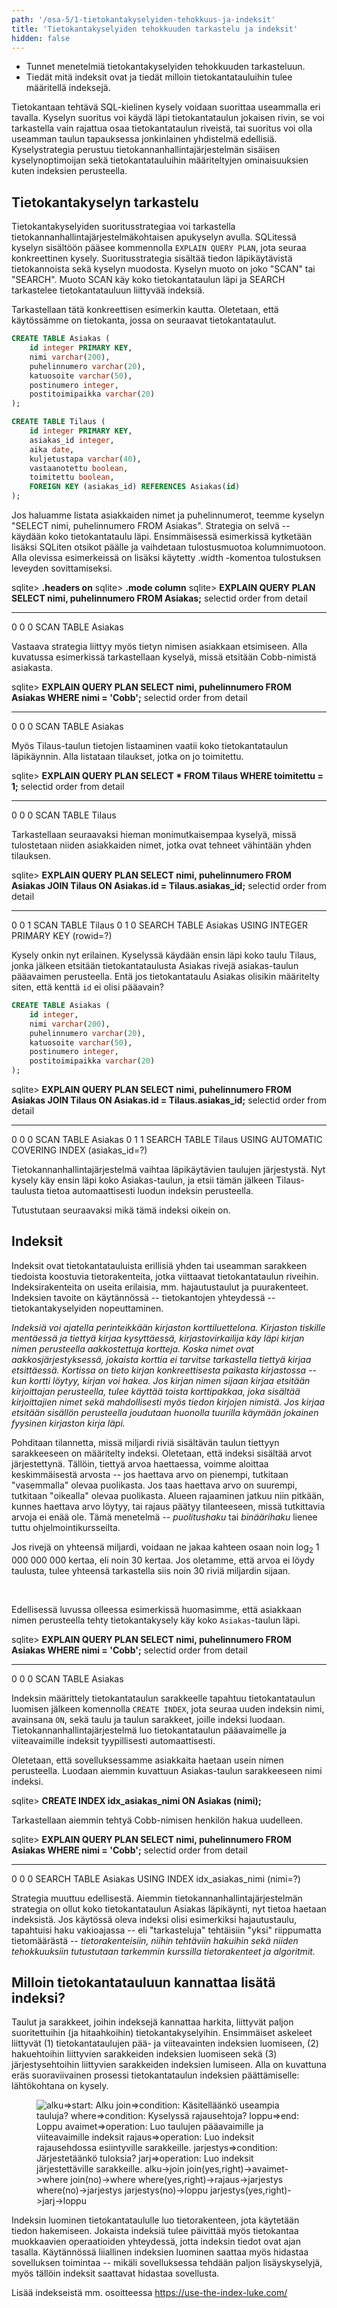 ```yaml
---
path: '/osa-5/1-tietokantakyselyiden-tehokkuus-ja-indeksit'
title: 'Tietokantakyselyiden tehokkuuden tarkastelu ja indeksit'
hidden: false
---
```



<text-box variant='learningObjectives' name='Oppimistavoitteet'>

- Tunnet menetelmiä tietokantakyselyiden tehokkuuden tarkasteluun.
- Tiedät mitä indeksit ovat ja tiedät milloin tietokantatauluihin tulee määritellä indeksejä.

</text-box>


<!--
kun tietokantakysely suoritetaan, tietokannanhallintajärjestelmä määrittelee ensin suunnitelman sille, miten tietoa haetaan (query plan) -- tapa voi vaikuttaa kyselyn suoritusnopeuteen merkittävästi (tästä pari esimerkkiä)
-->


Tietokantaan tehtävä SQL-kielinen kysely voidaan suorittaa useammalla eri tavalla. Kyselyn suoritus voi käydä läpi tietokantataulun jokaisen rivin, se voi tarkastella vain rajattua osaa tietokantataulun riveistä, tai suoritus voi olla useamman taulun tapauksessa jonkinlainen yhdistelmä edellisiä. Kyselystrategia perustuu tietokannanhallintajärjestelmän sisäisen kyselynoptimoijan sekä tietokantatauluihin määriteltyjen ominaisuuksien kuten indeksien perusteella.


## Tietokantakyselyn tarkastelu

Tietokantakyselyiden suoritusstrategiaa voi tarkastella tietokannanhallintajärjestelmäkohtaisen apukyselyn avulla. SQLitessä kyselyn sisältöön pääsee kommennolla `EXPLAIN QUERY PLAN`, jota seuraa konkreettinen kysely. Suoritusstrategia sisältää tiedon läpikäytävistä tietokannoista sekä kyselyn muodosta. Kyselyn muoto on joko "SCAN" tai "SEARCH". Muoto SCAN käy koko tietokantataulun läpi ja SEARCH tarkastelee tietokantatauluun liittyvää indeksiä.

Tarkastellaan tätä konkreettisen esimerkin kautta. Oletetaan, että käytössämme on tietokanta, jossa on seuraavat tietokantataulut.


```sql
CREATE TABLE Asiakas (
    id integer PRIMARY KEY,
    nimi varchar(200),
    puhelinnumero varchar(20),
    katuosoite varchar(50),
    postinumero integer,
    postitoimipaikka varchar(20)
);
```

```sql
CREATE TABLE Tilaus (
    id integer PRIMARY KEY,
    asiakas_id integer,
    aika date,
    kuljetustapa varchar(40),
    vastaanotettu boolean,
    toimitettu boolean,
    FOREIGN KEY (asiakas_id) REFERENCES Asiakas(id)
);
```

Jos haluamme listata asiakkaiden nimet ja puhelinnumerot, teemme kyselyn "SELECT nimi, puhelinnumero FROM Asiakas". Strategia on selvä -- käydään koko tietokantataulu läpi. Ensimmäisessä esimerkissä kytketään lisäksi SQLiten otsikot päälle ja vaihdetaan tulostusmuotoa kolumnimuotoon. Alla olevissa esimerkeissä on lisäksi käytetty .width -komentoa tulostuksen leveyden sovittamiseksi.


<sample-output>

sqlite> **.headers on**
sqlite> **.mode column**
sqlite> **EXPLAIN QUERY PLAN SELECT nimi, puhelinnumero FROM Asiakas;**
selectid order from detail
-------- ----- ---- ------------------
0        0     0    SCAN TABLE Asiakas

</sample-output>

Vastaava strategia liittyy myös tietyn nimisen asiakkaan etsimiseen. Alla kuvatussa esimerkissä tarkastellaan kyselyä, missä etsitään Cobb-nimistä asiakasta.


<sample-output>

sqlite> **EXPLAIN QUERY PLAN SELECT nimi, puhelinnumero
            FROM Asiakas WHERE nimi = 'Cobb';**
selectid order from  detail
-------- ----- ----  ------------------
0        0     0     SCAN TABLE Asiakas

</sample-output>


Myös Tilaus-taulun tietojen listaaminen vaatii koko tietokantataulun läpikäynnin. Alla listataan tilaukset, jotka on jo toimitettu.

<sample-output>

sqlite> **EXPLAIN QUERY PLAN SELECT * FROM Tilaus
            WHERE toimitettu = 1;**
selectid order from detail
-------- ----- ---- -----------------
0        0     0    SCAN TABLE Tilaus

</sample-output>

Tarkastellaan seuraavaksi hieman monimutkaisempaa kyselyä, missä tulostetaan niiden asiakkaiden nimet, jotka ovat tehneet vähintään yhden tilauksen.

<sample-output>

sqlite> **EXPLAIN QUERY PLAN SELECT nimi, puhelinnumero
            FROM Asiakas JOIN Tilaus
                ON Asiakas.id = Tilaus.asiakas_id;**
selectid order from detail
-------- ----- ---- --------------------------------------------------------
0        0     1    SCAN TABLE Tilaus
0        1     0    SEARCH TABLE Asiakas USING INTEGER PRIMARY KEY (rowid=?)

</sample-output>

Kysely onkin nyt erilainen. Kyselyssä käydään ensin läpi koko taulu Tilaus, jonka jälkeen etsitään tietokantataulusta Asiakas rivejä asiakas-taulun pääavaimen perusteella. Entä jos tietokantataulu Asiakas olisikin määritelty siten, että kenttä `id` ei olisi pääavain?

```sql
CREATE TABLE Asiakas (
    id integer,
    nimi varchar(200),
    puhelinnumero varchar(20),
    katuosoite varchar(50),
    postinumero integer,
    postitoimipaikka varchar(20)
);
```

<sample-output>

sqlite> **EXPLAIN QUERY PLAN SELECT nimi, puhelinnumero
            FROM Asiakas JOIN Tilaus
                ON Asiakas.id = Tilaus.asiakas\_id;**
selectid order from detail
-------- ----- ---- -----------------------------------------------------------------
0        0     0    SCAN TABLE Asiakas
0        1     1    SEARCH TABLE Tilaus USING AUTOMATIC COVERING INDEX (asiakas\_id=?)

</sample-output>

Tietokannanhallintajärjestelmä vaihtaa läpikäytävien taulujen järjestystä. Nyt kysely käy ensin läpi koko Asiakas-taulun, ja etsii tämän jälkeen Tilaus-taulusta tietoa automaattisesti luodun indeksin perusteella.


Tutustutaan seuraavaksi mikä tämä indeksi oikein on.


<quiznator id="5c5d614bfd9fd71425c64238"></quiznator>

## Indeksit

Indeksit ovat tietokantatauluista erillisiä yhden tai useamman sarakkeen tiedoista koostuvia tietorakenteita, jotka viittaavat tietokantataulun riveihin. Indeksirakenteita on useita erilaisia, mm. hajautustaulut ja puurakenteet. Indeksien tavoite on käytännössä -- tietokantojen yhteydessä -- tietokantakyselyiden nopeuttaminen.

*Indeksiä voi ajatella perinteikkään kirjaston korttiluettelona. Kirjaston tiskille mentäessä ja tiettyä kirjaa kysyttäessä, kirjastovirkailija käy läpi kirjan nimen perusteella aakkostettuja kortteja. Koska nimet ovat aakkosjärjestyksessä, jokaista korttia ei tarvitse tarkastella tiettyä kirjaa etsittäessä. Kortissa on tieto kirjan konkreettisesta paikasta kirjastossa -- kun kortti löytyy, kirjan voi hakea. Jos kirjan nimen sijaan kirjaa etsitään kirjoittajan perusteella, tulee käyttää toista korttipakkaa, joka sisältää kirjoittajien nimet sekä mahdollisesti myös tiedon kirjojen nimistä. Jos kirjaa etsitään sisällön perusteella joudutaan huonolla tuurilla käymään jokainen fyysinen kirjaston kirja läpi.*

Pohditaan tilannetta, missä miljardi riviä sisältävän taulun tiettyyn sarakkeeseen on määritelty indeksi. Oletetaan, että indeksi sisältää arvot järjestettynä. Tällöin, tiettyä arvoa haettaessa, voimme aloittaa keskimmäisestä arvosta -- jos haettava arvo on pienempi, tutkitaan "vasemmalla" olevaa puolikasta. Jos taas haettava arvo on suurempi, tutkitaan "oikealla" olevaa puolikasta. Alueen rajaaminen jatkuu niin pitkään, kunnes haettava arvo löytyy, tai rajaus päätyy tilanteeseen, missä tutkittavia arvoja ei enää ole. Tämä menetelmä -- *puolitushaku* tai *binäärihaku* lienee tuttu ohjelmointikursseilta.

Jos rivejä on yhteensä miljardi, voidaan ne jakaa kahteen osaan noin log<sub>2</sub> 1 000 000 000 kertaa, eli noin 30 kertaa. Jos oletamme, että arvoa ei löydy taulusta, tulee yhteensä tarkastella siis noin 30 riviä miljardin sijaan.

<br/>

Edellisessä luvussa olleessa esimerkissä huomasimme, että asiakkaan nimen perusteella tehty tietokantakysely käy koko `Asiakas`-taulun läpi.

<sample-output>

sqlite> **EXPLAIN QUERY PLAN SELECT nimi, puhelinnumero
            FROM Asiakas WHERE nimi = 'Cobb';**
selectid order from  detail
-------- ----- ----  ------------------
0        0     0     SCAN TABLE Asiakas

</sample-output>


Indeksin määrittely tietokantataulun sarakkeelle tapahtuu tietokantataulun luomisen jälkeen komennolla `CREATE INDEX`, jota seuraa uuden indeksin nimi, avainsana `ON`, sekä taulu ja taulun sarakkeet, joille indeksi luodaan. Tietokannanhallintajärjestelmä luo tietokantataulun pääavaimelle ja viiteavaimille indeksit tyypillisesti automaattisesti.

Oletetaan, että sovelluksessamme asiakkaita haetaan usein nimen perusteella. Luodaan aiemmin kuvattuun Asiakas-taulun sarakkeeseen nimi indeksi.

<sample-output>

sqlite> **CREATE INDEX idx\_asiakas\_nimi ON Asiakas (nimi);**

</sample-output>


Tarkastellaan aiemmin tehtyä Cobb-nimisen henkilön hakua uudelleen.

<sample-output>

sqlite> **EXPLAIN QUERY PLAN SELECT nimi, puhelinnumero FROM Asiakas
						WHERE nimi = 'Cobb';**
selectid order from detail
-------- ----- ---- ----------------------------------------------------------
0        0     0    SEARCH TABLE Asiakas USING INDEX idx\_asiakas\_nimi (nimi=?)

</sample-output>

Strategia muuttuu edellisestä. Aiemmin tietokannanhallintajärjestelmän strategia on ollut koko tietokantataulun Asiakas läpikäynti, nyt tietoa haetaan indeksistä. Jos käytössä oleva indeksi olisi esimerkiksi hajautustaulu, tapahtuisi haku vakioajassa -- eli "tarkasteluja" tehtäisiin "yksi" riippumatta tietomäärästä -- *tietorakenteisiin, niihin tehtäviin hakuihin sekä niiden tehokkuuksiin tutustutaan tarkemmin kurssilla tietorakenteet ja algoritmit.*


## Milloin tietokantatauluun kannattaa lisätä indeksi?

Taulut ja sarakkeet, joihin indeksejä kannattaa harkita, liittyvät paljon suoritettuihin (ja hitaahkoihin) tietokantakyselyihin. Ensimmäiset askeleet liittyvät (1) tietokantataulujen pää- ja viiteavainten indeksien luomiseen, (2) hakuehtoihin liittyvien sarakkeiden indeksien luomiseen sekä (3) järjestysehtoihin liittyvien sarakkeiden indeksien lumiseen. Alla on kuvattuna eräs suoraviivainen prosessi tietokantataulun indeksien päättämiselle: lähtökohtana on kysely.

<figure>
  <img src="../img/indeksit-saanto.png" alt="alku=>start: Alku
				    join=>condition: Käsitelläänkö
				    useampia
				    tauluja?
				    where=>condition: Kyselyssä
				    rajausehtoja?
				    loppu=>end: Loppu
				    avaimet=>operation: Luo taulujen pääavaimille
				    ja viiteavaimille indeksit
				    rajaus=>operation: Luo indeksit rajausehdossa
				    esiintyville sarakkeille.
				    jarjestys=>condition: Järjestetäänkö
				    tuloksia?
				    jarj=>operation: Luo indeksit
				    järjestettäville sarakkeille.
				    alku->join
				    join(yes,right)->avaimet->where
				    join(no)->where
				    where(yes,right)->rajaus->jarjestys
				    where(no)->jarjestys
				    jarjestys(no)->loppu
				    jarjestys(yes,right)->jarj->loppu" />
</figure>


Indeksin luominen tietokantataululle luo tietorakenteen, jota käytetään tiedon hakemiseen. Jokaista indeksiä tulee päivittää myös tietokantaa muokkaavien operaatioiden yhteydessä, jotta indeksin tiedot ovat ajan tasalla. Käytännössä liiallinen indeksien luominen saattaa myös hidastaa sovelluksen toimintaa -- mikäli sovelluksessa tehdään paljon lisäyskyselyjä, myös tällöin indeksit saattavat hidastaa sovellusta.



Lisää indekseistä mm. osoitteessa <a href="https://use-the-index-luke.com/" target="_blank">https://use-the-index-luke.com/</a>


<quiznator id="5c5d5f3a244fe21455cb872e"></quiznator>
